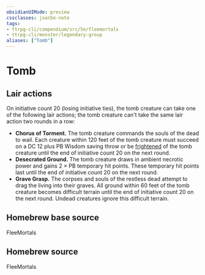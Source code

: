 ```yaml
---
obsidianUIMode: preview
cssclasses: json5e-note
tags:
- ttrpg-cli/compendium/src/5e/fleemortals
- ttrpg-cli/monster/legendary-group
aliases: ["Tomb"]
---
```

# Tomb

## Lair actions


On initiative count 20 (losing initiative ties), the tomb creature can take one of the following lair actions; the tomb creature can't take the same lair action two rounds in a row:

- **Chorus of Torment.** The tomb creature commands the souls of the dead to wail. Each creature within 120 feet of the tomb creature must succeed on a DC 12 plus PB Wisdom saving throw or be [frightened](Misc%20Files/CLI/rules/conditions.md#Frightened) of the tomb creature until the end of initiative count 20 on the next round.  
- **Desecrated Ground.** The tomb creature draws in ambient necrotic power and gains 2 × PB temporary hit points. These temporary hit points last until the end of initiative count 20 on the next round.  
- **Grave Grasp.** The corpses and souls of the restless dead attempt to drag the living into their graves. All ground within 60 feet of the tomb creature becomes difficult terrain until the end of initiative count 20 on the next round. Undead creatures ignore this difficult terrain.  

## Homebrew base source


FleeMortals

## Homebrew source


FleeMortals